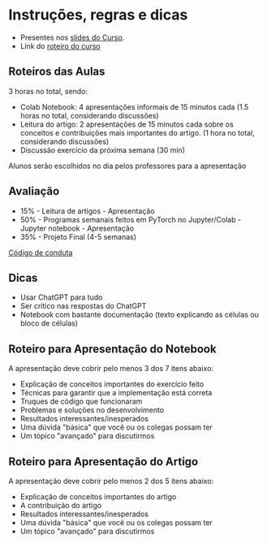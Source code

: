 # Instruções, regras e dicas

* Presentes nos [slides do Curso](Slides%20do%20Curso.pdf).
* Link do [roteiro do curso](https://github.com/leonardo3108/IA368dd#readme)

## Roteiros das Aulas
3 horas no total, sendo:
- Colab Notebook: 4 apresentações informais de 15 minutos cada (1.5 horas no total, considerando discussões)
- Leitura do artigo: 2 apresentações de 15 minutos cada sobre os conceitos e contribuições mais importantes do artigo. (1 hora no total, considerando discussões)
- Discussão exercício da próxima semana (30 min) 

Alunos serão escolhidos no dia pelos professores para a apresentação


## Avaliação

- 15% - Leitura de artigos - Apresentação
- 50% - Programas semanais feitos em PyTorch no Jupyter/Colab - Jupyter notebook - Apresentação
- 35% - Projeto Final (4-5 semanas)

[Código de conduta](https://docs.google.com/document/d/1TlH9cLGOiit_DjguceliMgqiOJjy1m4Uqi75RVnvE8M/edit)


## Dicas

- Usar ChatGPT para tudo
- Ser crítico nas respostas do ChatGPT
- Notebook com bastante documentação (texto explicando as células ou bloco de células)


## Roteiro para Apresentação do Notebook

A apresentação deve cobrir pelo menos 3 dos 7 itens abaixo:
- Explicação de conceitos importantes do exercício feito
- Técnicas para garantir que a implementação está correta
- Truques de código que funcionaram
- Problemas e soluções no desenvolvimento
- Resultados interessantes/inesperados
- Uma dúvida "básica" que você ou os colegas possam ter
- Um tópico "avançado" para discutirmos


## Roteiro para Apresentação do Artigo

A apresentação deve cobrir pelo menos 2 dos 5 itens abaixo:
- Explicação de conceitos importantes do artigo
- A contribuição do artigo
- Resultados interessantes/inesperados
- Uma dúvida "básica" que você ou os colegas possam ter
- Um tópico "avançado" para discutirmos


